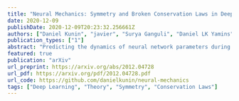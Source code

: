 ```yaml
---
title: "Neural Mechanics: Symmetry and Broken Conservation Laws in Deep Learning Dynamics"
date: 2020-12-09
publishDate: 2020-12-09T20:23:32.256661Z
authors: ["Daniel Kunin", "javier", "Surya Ganguli", "Daniel LK Yamins", "Hidenori Tanaka"]
publication_types: ["1"]
abstract: "Predicting the dynamics of neural network parameters during training is one of the key challenges in building a theoretical foundation for deep learning. A central obstacle is that the motion of a network in high-dimensional parameter space undergoes discrete finite steps along complex stochastic gradients derived from real-world datasets. We circumvent this obstacle through a unifying theoretical framework based on intrinsic symmetries embedded in a network's architecture that are present for any dataset. We show that any such symmetry imposes stringent geometric constraints on gradients and Hessians, leading to an associated conservation law in the continuous-time limit of stochastic gradient descent (SGD), akin to Noether's theorem in physics. We further show that finite learning rates used in practice can actually break these symmetry induced conservation laws. We apply tools from finite difference methods to derive modified gradient flow, a differential equation that better approximates the numerical trajectory taken by SGD at finite learning rates. We combine modified gradient flow with our framework of symmetries to derive exact integral expressions for the dynamics of certain parameter combinations. We empirically validate our analytic predictions for learning dynamics on VGG-16 trained on Tiny ImageNet. Overall, by exploiting symmetry, our work demonstrates that we can analytically describe the learning dynamics of various parameter combinations at finite learning rates and batch sizes for state of the art architectures trained on any dataset. "
featured: true
publication: "arXiv"
url_preprint: https://arxiv.org/abs/2012.04728
url_pdf: https://arxiv.org/pdf/2012.04728.pdf
url_code: https://github.com/danielkunin/neural-mechanics
tags: ["Deep Learning", "Theory", "Symmetry", "Conservation Laws"]
---
```


